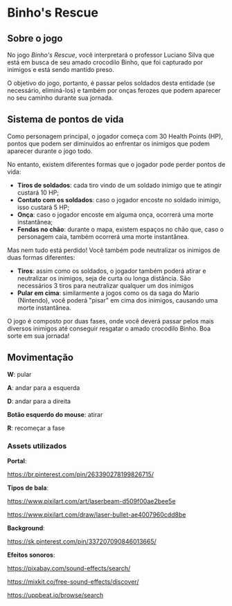 # Binho's Rescue

## Sobre o jogo
No jogo *Binho's Rescue*, você interpretará o professor Luciano Silva que está em busca de seu amado crocodilo Binho, que foi capturado por inimigos e está sendo mantido preso. 

O objetivo do jogo, portanto, é passar pelos soldados desta entidade (se necessário, eliminá-los) e também por onças ferozes que podem aparecer no seu caminho durante sua jornada.

## Sistema de pontos de vida
Como personagem principal, o jogador começa com 30 Health Points (HP), pontos que podem ser diminuídos ao enfrentar os inimigos que podem aparecer durante o jogo todo.

No entanto, existem diferentes formas que o jogador pode perder pontos de vida:
- **Tiros de soldados**: cada tiro vindo de um soldado inimigo que te atingir custará 10 HP;
- **Contato com os soldados**: caso o jogador encoste no soldado inimigo, isso custará 5 HP;
- **Onça**: caso o jogador encoste em alguma onça, ocorrerá uma morte instantânea;
- **Fendas no chão**: durante o mapa, existem espaços no chão que, caso o personagem caia, também ocorrerá uma morte instantânea.

Mas nem tudo está perdido! Você também pode neutralizar os inimigos de duas formas diferentes:
- **Tiros**: assim como os soldados, o jogador também poderá atirar e neutralizar os inimigos, seja de curta ou longa distância. São necessários 3 tiros para neutralizar qualquer um dos inimigos
- **Pular em cima**: similarmente a jogos como os da saga do Mario (Nintendo), você poderá "pisar" em cima dos inimigos, causando uma morte instantânea.


O jogo é composto por duas fases, onde você deverá passar pelos mais diversos inimigos até conseguir resgatar o amado crocodilo Binho.
Boa sorte em sua jornada!

## Movimentação

**W**: pular

**A**: andar para a esquerda

**D**: andar para a direita

**Botão esquerdo do mouse**: atirar

**R**: recomeçar a fase

### Assets utilizados

**Portal**:

https://br.pinterest.com/pin/263390278199826715/

**Tipos de bala**:

https://www.pixilart.com/art/laserbeam-d509f00ae2bee5e

https://www.pixilart.com/draw/laser-bullet-ae4007960cdd8be

**Background**:

https://sk.pinterest.com/pin/337207090846013665/

**Efeitos sonoros**:

https://pixabay.com/sound-effects/search/

https://mixkit.co/free-sound-effects/discover/

https://uppbeat.io/browse/search 





